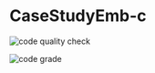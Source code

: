 # CaseStudyEmb-c
![code quality check](https://www.code-inspector.com/project/28610/score/svg)

![code grade](https://www.code-inspector.com/project/28610/status/svg)
